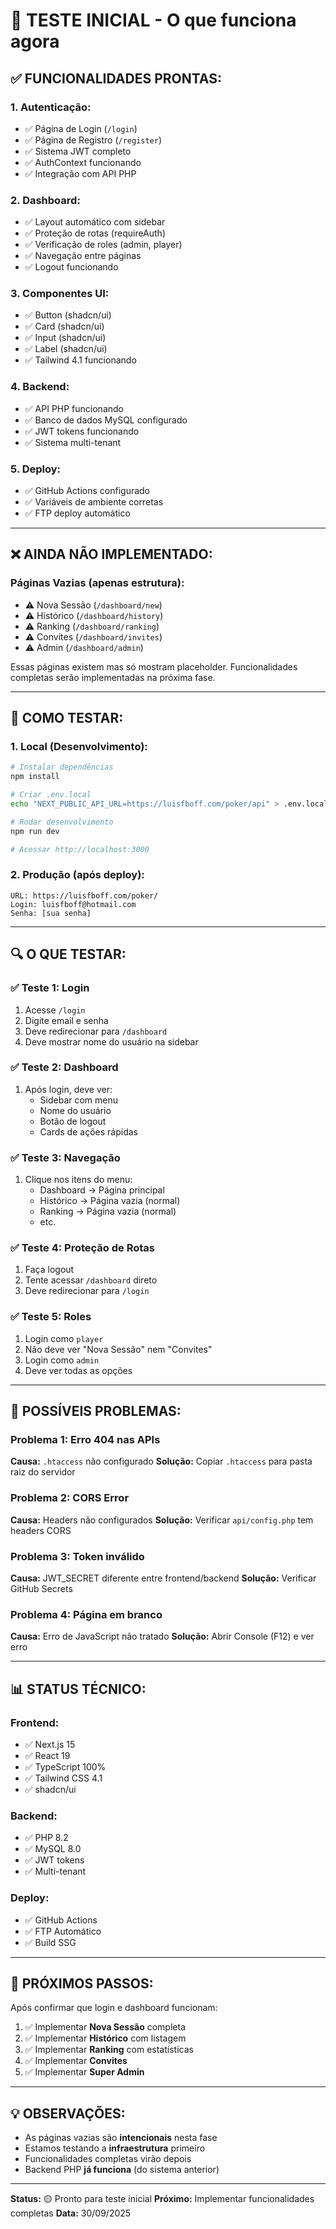 # 🧪 TESTE INICIAL - O que funciona agora

## ✅ **FUNCIONALIDADES PRONTAS:**

### **1. Autenticação:**
- ✅ Página de Login (`/login`)
- ✅ Página de Registro (`/register`)
- ✅ Sistema JWT completo
- ✅ AuthContext funcionando
- ✅ Integração com API PHP

### **2. Dashboard:**
- ✅ Layout automático com sidebar
- ✅ Proteção de rotas (requireAuth)
- ✅ Verificação de roles (admin, player)
- ✅ Navegação entre páginas
- ✅ Logout funcionando

### **3. Componentes UI:**
- ✅ Button (shadcn/ui)
- ✅ Card (shadcn/ui)
- ✅ Input (shadcn/ui)
- ✅ Label (shadcn/ui)
- ✅ Tailwind 4.1 funcionando

### **4. Backend:**
- ✅ API PHP funcionando
- ✅ Banco de dados MySQL configurado
- ✅ JWT tokens funcionando
- ✅ Sistema multi-tenant

### **5. Deploy:**
- ✅ GitHub Actions configurado
- ✅ Variáveis de ambiente corretas
- ✅ FTP deploy automático

---

## ❌ **AINDA NÃO IMPLEMENTADO:**

### **Páginas Vazias (apenas estrutura):**
- ⚠️ Nova Sessão (`/dashboard/new`)
- ⚠️ Histórico (`/dashboard/history`)
- ⚠️ Ranking (`/dashboard/ranking`)
- ⚠️ Convites (`/dashboard/invites`)
- ⚠️ Admin (`/dashboard/admin`)

Essas páginas existem mas só mostram placeholder. Funcionalidades completas serão implementadas na próxima fase.

---

## 🧪 **COMO TESTAR:**

### **1. Local (Desenvolvimento):**
```bash
# Instalar dependências
npm install

# Criar .env.local
echo "NEXT_PUBLIC_API_URL=https://luisfboff.com/poker/api" > .env.local

# Rodar desenvolvimento
npm run dev

# Acessar http://localhost:3000
```

### **2. Produção (após deploy):**
```
URL: https://luisfboff.com/poker/
Login: luisfboff@hotmail.com
Senha: [sua senha]
```

---

## 🔍 **O QUE TESTAR:**

### **✅ Teste 1: Login**
1. Acesse `/login`
2. Digite email e senha
3. Deve redirecionar para `/dashboard`
4. Deve mostrar nome do usuário na sidebar

### **✅ Teste 2: Dashboard**
1. Após login, deve ver:
   - Sidebar com menu
   - Nome do usuário
   - Botão de logout
   - Cards de ações rápidas

### **✅ Teste 3: Navegação**
1. Clique nos itens do menu:
   - Dashboard → Página principal
   - Histórico → Página vazia (normal)
   - Ranking → Página vazia (normal)
   - etc.

### **✅ Teste 4: Proteção de Rotas**
1. Faça logout
2. Tente acessar `/dashboard` direto
3. Deve redirecionar para `/login`

### **✅ Teste 5: Roles**
1. Login como `player`
2. Não deve ver "Nova Sessão" nem "Convites"
3. Login como `admin`
4. Deve ver todas as opções

---

## 🐛 **POSSÍVEIS PROBLEMAS:**

### **Problema 1: Erro 404 nas APIs**
**Causa:** `.htaccess` não configurado
**Solução:** Copiar `.htaccess` para pasta raiz do servidor

### **Problema 2: CORS Error**
**Causa:** Headers não configurados
**Solução:** Verificar `api/config.php` tem headers CORS

### **Problema 3: Token inválido**
**Causa:** JWT_SECRET diferente entre frontend/backend
**Solução:** Verificar GitHub Secrets

### **Problema 4: Página em branco**
**Causa:** Erro de JavaScript não tratado
**Solução:** Abrir Console (F12) e ver erro

---

## 📊 **STATUS TÉCNICO:**

### **Frontend:**
- ✅ Next.js 15
- ✅ React 19
- ✅ TypeScript 100%
- ✅ Tailwind CSS 4.1
- ✅ shadcn/ui

### **Backend:**
- ✅ PHP 8.2
- ✅ MySQL 8.0
- ✅ JWT tokens
- ✅ Multi-tenant

### **Deploy:**
- ✅ GitHub Actions
- ✅ FTP Automático
- ✅ Build SSG

---

## 🎯 **PRÓXIMOS PASSOS:**

Após confirmar que login e dashboard funcionam:

1. ✅ Implementar **Nova Sessão** completa
2. ✅ Implementar **Histórico** com listagem
3. ✅ Implementar **Ranking** com estatísticas
4. ✅ Implementar **Convites**
5. ✅ Implementar **Super Admin**

---

## 💡 **OBSERVAÇÕES:**

- As páginas vazias são **intencionais** nesta fase
- Estamos testando a **infraestrutura** primeiro
- Funcionalidades completas virão depois
- Backend PHP **já funciona** (do sistema anterior)

---

**Status:** 🟡 Pronto para teste inicial
**Próximo:** Implementar funcionalidades completas
**Data:** 30/09/2025

